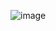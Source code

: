 ![image](https://github.com/stephen291192/VendastaProject/assets/65404247/49c9186c-da9a-4321-b376-f0a1d891f72f)

